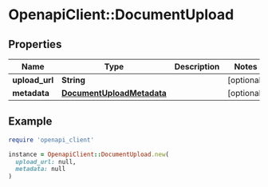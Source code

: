 # OpenapiClient::DocumentUpload

## Properties

| Name | Type | Description | Notes |
| ---- | ---- | ----------- | ----- |
| **upload_url** | **String** |  | [optional] |
| **metadata** | [**DocumentUploadMetadata**](DocumentUploadMetadata.md) |  | [optional] |

## Example

```ruby
require 'openapi_client'

instance = OpenapiClient::DocumentUpload.new(
  upload_url: null,
  metadata: null
)
```

